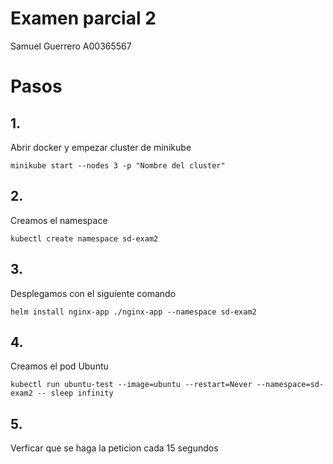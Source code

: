 # Examen parcial 2
Samuel Guerrero
A00365567
# Pasos 
## 1.
Abrir docker y empezar cluster de minikube
```
minikube start --nodes 3 -p "Nombre del cluster"
```

## 2.
Creamos el namespace
```
kubectl create namespace sd-exam2
```

## 3.
Desplegamos con el siguiente comando
```
helm install nginx-app ./nginx-app --namespace sd-exam2
```
## 4. 
Creamos el pod Ubuntu
```
kubectl run ubuntu-test --image=ubuntu --restart=Never --namespace=sd-exam2 -- sleep infinity
```
## 5.
Verficar que se haga la peticion cada 15 segundos